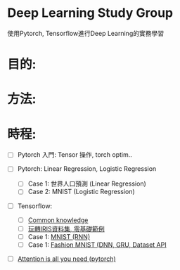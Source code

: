 # Deep Learning Study Group
使用Pytorch, Tensorflow進行Deep Learning的實務學習
# 目的:

# 方法:

# 時程:
+ [ ] Pytorch 入門: Tensor 操作, torch optim..
+ [ ] Pytorch: Linear Regression, Logistic Regression
  + [ ] Case 1: 世界人口預測 (Linear Regression)
  + [ ] Case 2: MNIST (Logistic Regression)
+ [ ] Tensorflow: 
  + [ ] [Common knowledge][3]
  + [ ] [玩轉IRIS資料集, 零基礎範例][5]
  + [ ] Case 1: [MNIST (RNN)][2]
  + [ ] Case 1: [Fashion MNIST (DNN, GRU, Dataset API][1]

+ [ ] [Attention is all you need (pytorch)][4]


[1]:https://colab.research.google.com/drive/1Nn_9cdSK9yH4nWJx-vdKat8NWnmjopu0
[2]:https://colab.research.google.com/drive/18FqI18psdH30WUJ1uPd6zVgK2AwxO_Bj
[3]:https://medium.com/the-artificial-impostor/notes-understanding-tensorflow-part-1-5f0ebb253ad4
[4]:https://github.com/jadore801120/attention-is-all-you-need-pytorch
[5]:https://www.jianshu.com/p/b86c020747f9
